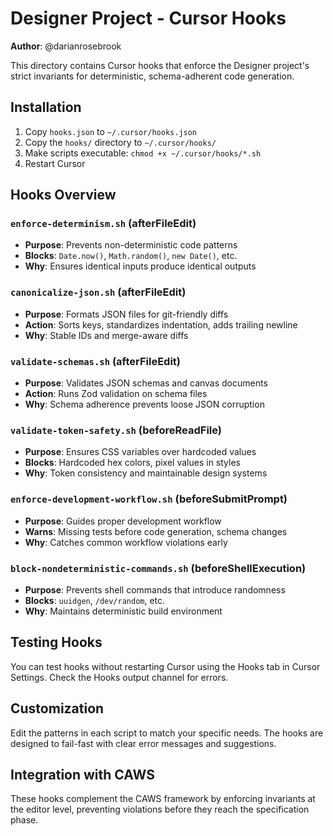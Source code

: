 # Designer Project - Cursor Hooks

**Author**: @darianrosebrook

This directory contains Cursor hooks that enforce the Designer project's strict invariants for deterministic, schema-adherent code generation.

## Installation

1. Copy `hooks.json` to `~/.cursor/hooks.json`
2. Copy the `hooks/` directory to `~/.cursor/hooks/`
3. Make scripts executable: `chmod +x ~/.cursor/hooks/*.sh`
4. Restart Cursor

## Hooks Overview

### `enforce-determinism.sh` (afterFileEdit)
- **Purpose**: Prevents non-deterministic code patterns
- **Blocks**: `Date.now()`, `Math.random()`, `new Date()`, etc.
- **Why**: Ensures identical inputs produce identical outputs

### `canonicalize-json.sh` (afterFileEdit)
- **Purpose**: Formats JSON files for git-friendly diffs
- **Action**: Sorts keys, standardizes indentation, adds trailing newline
- **Why**: Stable IDs and merge-aware diffs

### `validate-schemas.sh` (afterFileEdit)
- **Purpose**: Validates JSON schemas and canvas documents
- **Action**: Runs Zod validation on schema files
- **Why**: Schema adherence prevents loose JSON corruption

### `validate-token-safety.sh` (beforeReadFile)
- **Purpose**: Ensures CSS variables over hardcoded values
- **Blocks**: Hardcoded hex colors, pixel values in styles
- **Why**: Token consistency and maintainable design systems

### `enforce-development-workflow.sh` (beforeSubmitPrompt)
- **Purpose**: Guides proper development workflow
- **Warns**: Missing tests before code generation, schema changes
- **Why**: Catches common workflow violations early

### `block-nondeterministic-commands.sh` (beforeShellExecution)
- **Purpose**: Prevents shell commands that introduce randomness
- **Blocks**: `uuidgen`, `/dev/random`, etc.
- **Why**: Maintains deterministic build environment

## Testing Hooks

You can test hooks without restarting Cursor using the Hooks tab in Cursor Settings. Check the Hooks output channel for errors.

## Customization

Edit the patterns in each script to match your specific needs. The hooks are designed to fail-fast with clear error messages and suggestions.

## Integration with CAWS

These hooks complement the CAWS framework by enforcing invariants at the editor level, preventing violations before they reach the specification phase.
